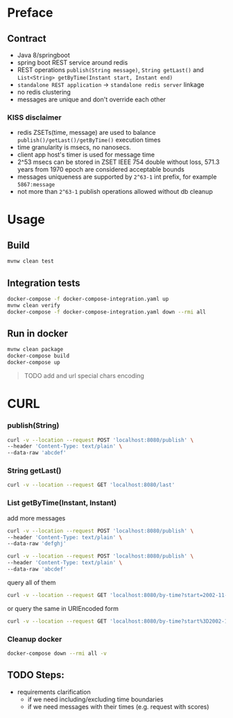 # Preface

## Contract

- Java 8/springboot
- spring boot REST service around redis
- REST operations `publish(String message)`, `String getLast()` and `List<String> getByTime(Instant start, Instant end)`
- `standalone REST application` -> `standalone redis server` linkage
- no redis clustering
- messages are unique and don't override each other

### KISS disclaimer  
- redis ZSETs(time, message) are used to balance `publish()/getLast()/getByTime()` execution times
- time granularity is msecs, no nanosecs.
- client app host's timer is used for message time
- 2^53 msecs can be stored in ZSET IEEE 754 double without loss, 
  571.3 years from 1970 epoch are considered acceptable bounds
- messages uniqueness are supported by `2^63-1` int prefix, for example `5867:message`
- not more than `2^63-1` publish operations allowed without db cleanup

# Usage

## Build
```bash
mvnw clean test 
```

## Integration tests

```bash
docker-compose -f docker-compose-integration.yaml up
mvnw clean verify
docker-compose -f docker-compose-integration.yaml down --rmi all
```

## Run in docker
```bash
mvnw clean package
docker-compose build
docker-compose up
```
> TODO add and url special chars encoding

# CURL

### publish(String)
```bash
curl -v --location --request POST 'localhost:8080/publish' \
--header 'Content-Type: text/plain' \
--data-raw 'abcdef'
```

### String getLast()
```bash
curl -v --location --request GET 'localhost:8080/last'
````

### List<String> getByTime(Instant, Instant)

add more messages
```bash
curl -v --location --request POST 'localhost:8080/publish' \
--header 'Content-Type: text/plain' \
--data-raw 'defghj'

curl -v --location --request POST 'localhost:8080/publish' \
--header 'Content-Type: text/plain' \
--data-raw 'abcdef'
```
query all of them
```bash
curl -v --location --request GET 'localhost:8080/by-time?start=2002-11-29T18:35:24.003Z&end=2032-11-30T18:35:24.003Z'
```
or query the same in URIEncoded form
```bash
curl -v --location --request GET 'localhost:8080/by-time?start%3D2002-11-29T18%3A35%3A24.003Z%26end%3D2032-11-30T18%3A35%3A24.003Z'
```

### Cleanup docker
```bash
docker-compose down --rmi all -v
```

## TODO Steps:

- requirements clarification
  - if we need including/excluding time boundaries
  - if we need messages with their times (e.g. request with scores)

